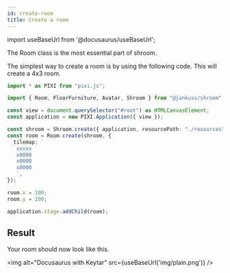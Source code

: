 ```yaml
---
id: create-room
title: Create a room
---
```


import useBaseUrl from '@docusaurus/useBaseUrl';

The Room class is the most essential part of shroom.

The simplest way to create a room is by using the following code.
This will create a 4x3 room.

```ts
import * as PIXI from "pixi.js";

import { Room, FloorFurniture, Avatar, Shroom } from "@jankuss/shroom";

const view = document.querySelector("#root") as HTMLCanvasElement;
const application = new PIXI.Application({ view });

const shroom = Shroom.create({ application, resourcePath: "./resources" });
const room = Room.create(shroom, {
  tilemap: `
   xxxxx
   x0000
   x0000
   x0000
   `,
});

room.x = 100;
room.y = 200;

application.stage.addChild(room);
```

## Result

Your room should now look like this.

<img alt="Docusaurus with Keytar" src={useBaseUrl('img/plain.png')} />
